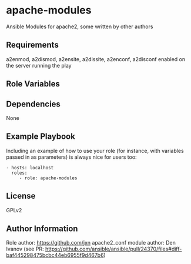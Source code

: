 apache-modules
=========

Ansible Modules for apache2, some written by other authors

Requirements
------------
a2enmod, a2dismod, a2ensite, a2dissite, a2enconf, a2disconf enabled on the server running the play

Role Variables
--------------

Dependencies
------------
None

Example Playbook
----------------

Including an example of how to use your role (for instance, with variables passed in as parameters) is always nice for users too:

    - hosts: localhost
      roles:
         - role: apache-modules

License
-------

GPLv2

Author Information
------------------

Role author: https://github.com/jxn
apache2_conf module author: Den Ivanov (see PR: https://github.com/ansible/ansible/pull/24370/files#diff-baf445298475bcbc44eb6955f9d467b6)
